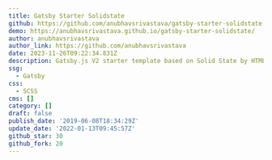 ```yaml
---
title: Gatsby Starter Solidstate
github: https://github.com/anubhavsrivastava/gatsby-starter-solidstate
demo: https://anubhavsrivastava.github.io/gatsby-starter-solidstate/
author: anubhavsrivastava
author_link: https://github.com/anubhavsrivastava
date: 2023-11-26T09:22:34.831Z
description: Gatsby.js V2 starter template based on Solid State by HTML5 UP
ssg:
  - Gatsby
css:
  - SCSS
cms: []
category: []
draft: false
publish_date: '2019-06-08T18:34:29Z'
update_date: '2022-01-13T09:45:57Z'
github_star: 30
github_fork: 20
---
```

